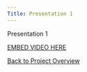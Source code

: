 ```yaml
---
Title: Presentation 1
---
```


Presentation 1

[EMBED VIDEO HERE](https://youtu.be/MT873-ksjp0)

[Back to Project Overview](index.md)
